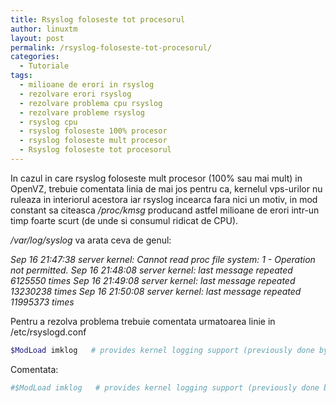 ```yaml
---
title: Rsyslog foloseste tot procesorul
author: linuxtm
layout: post
permalink: /rsyslog-foloseste-tot-procesorul/
categories:
  - Tutoriale
tags:
  - milioane de erori in rsyslog
  - rezolvare erori rsyslog
  - rezolvare problema cpu rsyslog
  - rezolvare probleme rsyslog
  - rsyslog cpu
  - rsyslog foloseste 100% procesor
  - rsyslog foloseste mult procesor
  - Rsyslog foloseste tot procesorul
---
```

In cazul in care rsyslog foloseste mult procesor (100% sau mai mult) in OpenVZ, trebuie comentata linia de mai jos pentru ca, kernelul vps-urilor nu ruleaza in interiorul acestora iar rsyslog incearca fara nici un motiv, in mod constant sa citeasca */proc/kmsg* producand astfel milioane de erori intr-un timp foarte scurt (de unde si consumul ridicat de CPU).

*/var/log/syslog* va arata ceva de genul:

*Sep 16 21:47:38 server kernel: Cannot read proc file system: 1 - Operation not permitted.
Sep 16 21:48:08 server kernel: last message repeated 6125550 times
Sep 16 21:49:08 server kernel: last message repeated 13230238 times
Sep 16 21:50:08 server kernel: last message repeated 11995373 times*

Pentru a rezolva problema trebuie comentata urmatoarea linie in /etc/rsyslogd.conf

```bash
$ModLoad imklog   # provides kernel logging support (previously done by rklogd)
```
Comentata:

```bash
#$ModLoad imklog   # provides kernel logging support (previously done by rklogd)
```